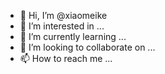 - 👋 Hi, I’m @xiaomeike
- 👀 I’m interested in ...
- 🌱 I’m currently learning ...
- 💞️ I’m looking to collaborate on ...
- 📫 How to reach me ...

<!---
xiaomeike/xiaomeike is a ✨ special ✨ repository because its `README.md` (this file) appears on your GitHub profile.
You can click the Preview link to take a look at your changes.
--->
